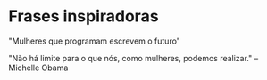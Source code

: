 # Frases inspiradoras

"Mulheres que programam escrevem o futuro"

"Não há limite para o que nós, como mulheres, podemos realizar." – Michelle Obama 